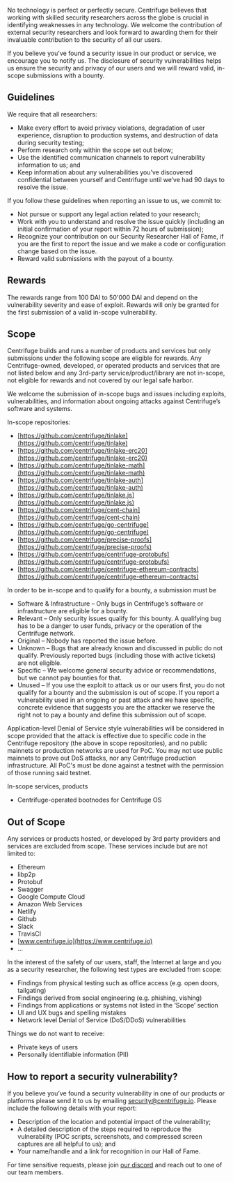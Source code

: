 No technology is perfect or perfectly secure. Centrifuge believes that working with skilled security researchers across the globe is crucial in identifying weaknesses in any technology. We welcome the contribution of external security researchers and look forward to awarding them for their invaluable contribution to the security of all our users.

If you believe you've found a security issue in our product or service, we encourage you to notify us. The disclosure of security vulnerabilities helps us ensure the security and privacy of our users and we will reward valid, in-scope submissions with a bounty.

## Guidelines

We require that all researchers:

- Make every effort to avoid privacy violations, degradation of user experience, disruption to production systems, and destruction of data during security testing;
- Perform research only within the scope set out below;
- Use the identified communication channels to report vulnerability information to us; and
- Keep information about any vulnerabilities you’ve discovered confidential between yourself and Centrifuge until we’ve had 90 days to resolve the issue.

If you follow these guidelines when reporting an issue to us, we commit to:

- Not pursue or support any legal action related to your research;
- Work with you to understand and resolve the issue quickly (including an initial confirmation of your report within 72 hours of submission);
- Recognize your contribution on our Security Researcher Hall of Fame, if you are the first to report the issue and we make a code or configuration change based on the issue.
- Reward valid submissions with the payout of a bounty.

## Rewards

The rewards range from 100 DAI to 50'000 DAI and depend on the vulnerability severity and ease of exploit. Rewards will only be granted for the first submission of a valid in-scope vulnerability.

## Scope

Centrifuge builds and runs a number of products and services but only submissions under the following scope are eligible for rewards. Any Centrifuge-owned, developed, or operated products and services that are not listed below and any 3rd-party service/product/library are not in-scope, not eligible for rewards and not covered by our legal safe harbor.

We welcome the submission of in-scope bugs and issues including exploits, vulnerabilities, and information about ongoing attacks against Centrifuge’s software and systems.

In-scope repositories:

- [https://github.com/centrifuge/tinlake](https://github.com/centrifuge/tinlake)
- [https://github.com/centrifuge/tinlake-erc20](https://github.com/centrifuge/tinlake-erc20)
- [https://github.com/centrifuge/tinlake-math](https://github.com/centrifuge/tinlake-math)
- [https://github.com/centrifuge/tinlake-auth](https://github.com/centrifuge/tinlake-auth)
- [https://github.com/centrifuge/tinlake.js](https://github.com/centrifuge/tinlake.js)
- [https://github.com/centrifuge/cent-chain](https://github.com/centrifuge/cent-chain)
- [https://github.com/centrifuge/go-centrifuge](https://github.com/centrifuge/go-centrifuge)
- [https://github.com/centrifuge/precise-proofs](https://github.com/centrifuge/precise-proofs)
- [https://github.com/centrifuge/centrifuge-protobufs](https://github.com/centrifuge/centrifuge-protobufs)
- [https://github.com/centrifuge/centrifuge-ethereum-contracts](https://github.com/centrifuge/centrifuge-ethereum-contracts)

In order to be in-scope and to qualify for a bounty, a submission must be

- Software & Infrastructure – Only bugs in Centrifuge’s software or infrastructure are eligible for a bounty.
- Relevant – Only security issues qualify for this bounty. A qualifying bug has to be a danger to user funds, privacy or the operation of the Centrifuge network.
- Original – Nobody has reported the issue before.
- Unknown – Bugs that are already known and discussed in public do not qualify. Previously reported bugs (including those with active tickets) are not eligible.
- Specific – We welcome general security advice or recommendations, but we cannot pay bounties for that.
- Unused – If you use the exploit to attack us or our users first, you do not qualify for a bounty and the submission is out of scope. If you report a vulnerability used in an ongoing or past attack and we have specific, concrete evidence that suggests you are the attacker we reserve the right not to pay a bounty and define this submission out of scope.

Application-level Denial of Service style vulnerabilities will be considered in scope provided that the attack is effective due to specific code in the Centrifuge repository (the above in scope repositories), and no public mainnets or production networks are used for PoC. You may not use public mainnets to prove out DoS attacks, nor any Centrifuge production infrastructure. All PoC's must be done against a testnet with the permission of those running said testnet.

In-scope services, products

- Centrifuge-operated bootnodes for Centrifuge OS

## Out of Scope

Any services or products hosted, or developed by 3rd party providers and services are excluded from scope. These services include but are not limited to:

- Ethereum
- libp2p
- Protobuf
- Swagger
- Google Compute Cloud
- Amazon Web Services
- Netlify
- Github
- Slack
- TravisCI
- [www.centrifuge.io](https://www.centrifuge.io)
- ...

In the interest of the safety of our users, staff, the Internet at large and you as a security researcher, the following test types are excluded from scope:

- Findings from physical testing such as office access (e.g. open doors, tailgating)
- Findings derived from social engineering (e.g. phishing, vishing)
- Findings from applications or systems not listed in the ‘Scope’ section
- UI and UX bugs and spelling mistakes
- Network level Denial of Service (DoS/DDoS) vulnerabilities

Things we do not want to receive:

- Private keys of users
- Personally identifiable information (PII)

## How to report a security vulnerability?

If you believe you’ve found a security vulnerability in one of our products or platforms please send it to us by emailing [security@centrifuge.io](mailto:security@centrifuge.io). Please include the following details with your report:

- Description of the location and potential impact of the vulnerability;
- A detailed description of the steps required to reproduce the vulnerability (POC scripts, screenshots, and compressed screen captures are all helpful to us); and
- Your name/handle and a link for recognition in our Hall of Fame.

For time sensitive requests, please join [our discord](https://discord.gg/yEzyUq5gxF) and reach out to one of our team members.
